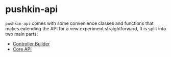 # pushkin-api



`pushkin-api` comes with some convenience classes and functions that makes extending the API for a new experiment straightforward, It is split into two main parts:

* [Controller Builder](api-controller-builder.md)
* [Core API](core-api.md)




